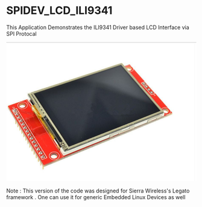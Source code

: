 # SPIDEV_LCD_ILI9341
This Application Demonstrates the ILI9341 Driver based LCD Interface via SPI Protocal

![alt text](https://github.com/Akshaykulkarniak/SPIDEV_LCD_ILI9341/blob/main/2-4-Inch-240X320-Dots-Spi-Ili9341-Driver-TFT-LCD-Touch-Panel-5V-3-3V-Serial-Port-Display-Screen-Module.jpeg)

Note : This version of the code was designed for Sierra Wireless's Legato framework . One can use it for generic Embedded Linux Devices as well
